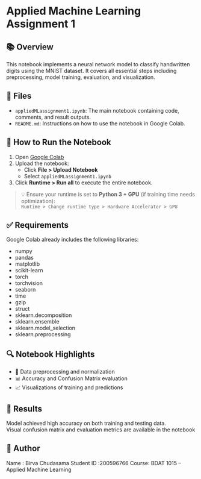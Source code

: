 # Applied Machine Learning Assignment 1

## 📚 Overview
This notebook implements a neural network model to classify handwritten digits using the MNIST dataset. It covers all essential steps including preprocessing, model training, evaluation, and visualization.

## 📁 Files
- `appliedMLassignment1.ipynb`: The main notebook containing code, comments, and result outputs.
- `README.md`: Instructions on how to use the notebook in Google Colab.

## 📌 How to Run the Notebook

1. Open [Google Colab](https://colab.research.google.com/)
2. Upload the notebook:
   - Click **File > Upload Notebook**
   - Select `appliedMLassignment1.ipynb`
3. Click **Runtime > Run all** to execute the entire notebook.

> 💡 Ensure your runtime is set to **Python 3 + GPU** (if training time needs optimization):  
`Runtime > Change runtime type > Hardware Accelerator > GPU`

## ✅ Requirements
Google Colab already includes the following libraries:
- numpy
- pandas
- matplotlib
- scikit-learn
- torch
- torchvision
- seaborn
- time
- gzip
- struct
- sklearn.decomposition
- sklearn.ensemble
- sklearn.model_selection
- sklearn.preprocessing



## 🔍 Notebook Highlights
- 🔢 Data preprocessing and normalization
- 📊 Accuracy and Confusion Matrix evaluation
- 📈 Visualizations of training and predictions

## 🔬 Results
Model achieved high accuracy on both training and testing data.  
Visual confusion matrix and evaluation metrics are available in the notebook

## 🙋 Author
Name : Birva Chudasama 
Student ID :200596766 
Course: BDAT 1015 – Applied Machine Learning  

